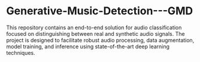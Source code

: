 # Generative-Music-Detection---GMD
This repository contains an end-to-end solution for audio classification focused on distinguishing between real and synthetic audio signals. The project is designed to facilitate robust audio processing, data augmentation, model training, and inference using state-of-the-art deep learning techniques.
